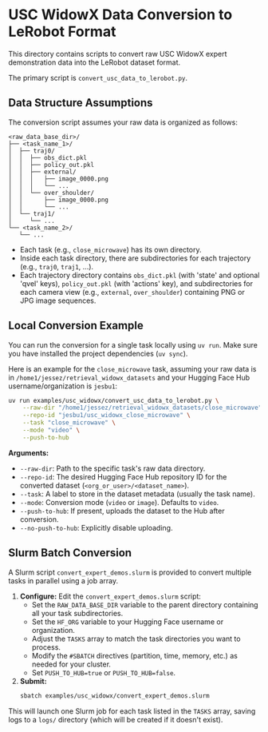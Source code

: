 # USC WidowX Data Conversion to LeRobot Format

This directory contains scripts to convert raw USC WidowX expert demonstration data into the LeRobot dataset format.

The primary script is `convert_usc_data_to_lerobot.py`.

## Data Structure Assumptions

The conversion script assumes your raw data is organized as follows:

```
<raw_data_base_dir>/
├── <task_name_1>/
│  ├── traj0/
│  │  ├── obs_dict.pkl
│  │  ├── policy_out.pkl
│  │  ├── external/
│  │  │   ├── image_0000.png
│  │  │   └── ...
│  │  └── over_shoulder/
│  │      ├── image_0000.png
│  │      └── ...
│  └── traj1/
│     └── ...
└── <task_name_2>/
   └── ...
```

- Each task (e.g., `close_microwave`) has its own directory.
- Inside each task directory, there are subdirectories for each trajectory (e.g., `traj0`, `traj1`, ...).
- Each trajectory directory contains `obs_dict.pkl` (with 'state' and optional 'qvel' keys), `policy_out.pkl` (with 'actions' key), and subdirectories for each camera view (e.g., `external`, `over_shoulder`) containing PNG or JPG image sequences.

## Local Conversion Example

You can run the conversion for a single task locally using `uv run`. Make sure you have installed the project dependencies (`uv sync`).

Here is an example for the `close_microwave` task, assuming your raw data is in `/home1/jessez/retrieval_widowx_datasets` and your Hugging Face Hub username/organization is `jesbu1`:

```bash
uv run examples/usc_widowx/convert_usc_data_to_lerobot.py \
    --raw-dir "/home1/jessez/retrieval_widowx_datasets/close_microwave" \
    --repo-id "jesbu1/usc_widowx_close_microwave" \
    --task "close_microwave" \
    --mode "video" \
    --push-to-hub
```

**Arguments:**
*   `--raw-dir`: Path to the specific task's raw data directory.
*   `--repo-id`: The desired Hugging Face Hub repository ID for the converted dataset (`<org_or_user>/<dataset_name>`).
*   `--task`: A label to store in the dataset metadata (usually the task name).
*   `--mode`: Conversion mode (`video` or `image`). Defaults to `video`.
*   `--push-to-hub`: If present, uploads the dataset to the Hub after conversion.
*   `--no-push-to-hub`: Explicitly disable uploading.

## Slurm Batch Conversion

A Slurm script `convert_expert_demos.slurm` is provided to convert multiple tasks in parallel using a job array.

1.  **Configure:** Edit the `convert_expert_demos.slurm` script:
    *   Set the `RAW_DATA_BASE_DIR` variable to the parent directory containing all your task subdirectories.
    *   Set the `HF_ORG` variable to your Hugging Face username or organization.
    *   Adjust the `TASKS` array to match the task directories you want to process.
    *   Modify the `#SBATCH` directives (partition, time, memory, etc.) as needed for your cluster.
    *   Set `PUSH_TO_HUB=true` or `PUSH_TO_HUB=false`.
2.  **Submit:**
    ```bash
    sbatch examples/usc_widowx/convert_expert_demos.slurm
    ```

This will launch one Slurm job for each task listed in the `TASKS` array, saving logs to a `logs/` directory (which will be created if it doesn't exist).
